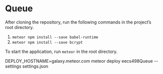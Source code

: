 # Queue
After cloning the repository, run the following commands in the project’s root directory.
1. `meteor npm install --save babel-runtime`
2. `meteor npm install --save bcrypt`

To start the application, run `meteor` in the root directory.


DEPLOY_HOSTNAME=galaxy.meteor.com meteor deploy eecs498Queue --settings settings.json